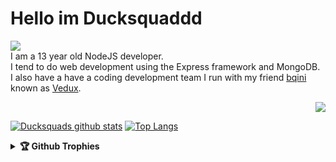 # Hello im Ducksquaddd

![](https://komarev.com/ghpvc/?username=ducksquaddd&color=yellow)<br>
I am a 13 year old NodeJS developer.<br>I tend to do web development using the Express framework and MongoDB.<br>I also have a have a coding development team I run with my friend [bqini](https://github.com/bqini) known as [Vedux](https://github.com/Vedux-Development).

<p align="right">
    <img src="https://discord.c99.nl/widget/theme-3/816058457219792966.png">
</p> 


[![Ducksquads github stats](https://github-readme-stats.vercel.app/api?username=ducksquaddd&show_icons=true&theme=radical)](https://github.com/ducksquaddd)
[![Top Langs](https://github-readme-stats.vercel.app/api/top-langs/?username=ducksquaddd&layout=compact&theme=radical)](https://github.com/ducksquaddd)

<details>	
  <summary><b>🏆 Github Trophies</b></summary>
	
  <div align="center"> 
    <img 
      src="https://github-profile-trophy.vercel.app/?username=ducksquaddd&theme=gruvbox" alt="github-profile-trophy"
      height="180em"
    />

	</div>
</details>
